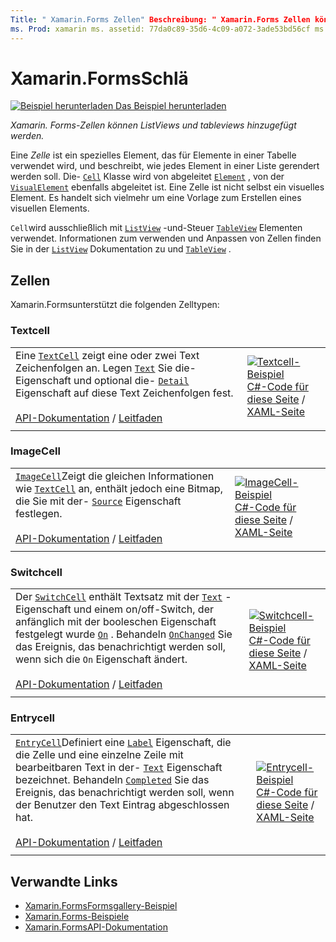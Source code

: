 ```yaml
---
Title: " Xamarin.Forms Zellen" Beschreibung: " Xamarin.Forms Zellen können ListViews und tableviews hinzugefügt werden. In diesem Artikel werden die in enthaltenen Zellen aufgeführt Xamarin.Forms .
ms. Prod: xamarin ms. assetid: 77da0c89-35d6-4c09-a072-3ade53bd56cf ms. Technology: xamarin-Forms Author: davidbritch ms. Author: dabritch ms. Date: 01/12/2016 NO-LOC: [ Xamarin.Forms , Xamarin.Essentials ]
---
```


# <a name="xamarinforms-cells"></a>Xamarin.FormsSchlä

[![Beispiel herunterladen](~/media/shared/download.png) Das Beispiel herunterladen](https://docs.microsoft.com/samples/xamarin/xamarin-forms-samples/formsgallery)

_Xamarin. Forms-Zellen können ListViews und tableviews hinzugefügt werden._

Eine *Zelle* ist ein spezielles Element, das für Elemente in einer Tabelle verwendet wird, und beschreibt, wie jedes Element in einer Liste gerendert werden soll. Die- [`Cell`](xref:Xamarin.Forms.Cell) Klasse wird von abgeleitet [`Element`](xref:Xamarin.Forms.Element) , von der [`VisualElement`](xref:Xamarin.Forms.Element) ebenfalls abgeleitet ist. Eine Zelle ist nicht selbst ein visuelles Element. Es handelt sich vielmehr um eine Vorlage zum Erstellen eines visuellen Elements.

`Cell`wird ausschließlich mit [`ListView`](views.md#listview) -und-Steuer [`TableView`](views.md#tableview) Elementen verwendet. Informationen zum verwenden und Anpassen von Zellen finden Sie in der [`ListView`](~/xamarin-forms/user-interface/listview/index.md) Dokumentation zu und [`TableView`](~/xamarin-forms/user-interface/tableview.md) .

## <a name="cells"></a>Zellen

Xamarin.Formsunterstützt die folgenden Zelltypen:

### <a name="textcell"></a>Textcell

|     |     |
| --- | --- |
| Eine [`TextCell`](xref:Xamarin.Forms.TextCell) zeigt eine oder zwei Text Zeichenfolgen an. Legen [`Text`](xref:Xamarin.Forms.TextCell.Text) Sie die-Eigenschaft und optional die- [`Detail`](xref:Xamarin.Forms.TextCell.Detail) Eigenschaft auf diese Text Zeichenfolgen fest.<br /><br />[API-Dokumentation](xref:Xamarin.Forms.TextCell)  /  [Leitfaden](~/xamarin-forms/user-interface/listview/customizing-cell-appearance.md#textcell) | [![Textcell-Beispiel](cells-images/TextCell.png "Textcell-Beispiel")](cells-images/TextCell-Large.png#lightbox "Textcell-Beispiel")<br />[C#-Code für diese Seite](https://github.com/xamarin/xamarin-forms-samples/blob/master/FormsGallery/FormsGallery/FormsGallery/CodeExamples/TextCellDemoPage.cs)  /  [XAML-Seite](https://github.com/xamarin/xamarin-forms-samples/blob/master/FormsGallery/FormsGallery/FormsGallery/XamlExamples/TextCellDemoPage.xaml) |
|     |     |

### <a name="imagecell"></a>ImageCell

|     |     |
| --- | --- |
| [`ImageCell`](xref:Xamarin.Forms.ImageCell)Zeigt die gleichen Informationen wie [`TextCell`](#textcell) an, enthält jedoch eine Bitmap, die Sie mit der- [`Source`](xref:Xamarin.Forms.Image.Source) Eigenschaft festlegen.<br /><br />[API-Dokumentation](xref:Xamarin.Forms.ImageCell)  /  [Leitfaden](~/xamarin-forms/user-interface/listview/customizing-cell-appearance.md#imagecell) | [![ImageCell-Beispiel](cells-images/ImageCell.png "ImageCell-Beispiel")](cells-images/ImageCell-Large.png#lightbox "ImageCell-Beispiel")<br />[C#-Code für diese Seite](https://github.com/xamarin/xamarin-forms-samples/blob/master/FormsGallery/FormsGallery/FormsGallery/CodeExamples/ImageCellDemoPage.cs)  /  [XAML-Seite](https://github.com/xamarin/xamarin-forms-samples/blob/master/FormsGallery/FormsGallery/FormsGallery/XamlExamples/ImageCellDemoPage.xaml) |
|     |     |

### <a name="switchcell"></a>Switchcell

|     |     |
| --- | --- |
| Der [`SwitchCell`](xref:Xamarin.Forms.SwitchCell) enthält Textsatz mit der [`Text`](xref:Xamarin.Forms.SwitchCell.Text) -Eigenschaft und einem on/off-Switch, der anfänglich mit der booleschen Eigenschaft festgelegt wurde [`On`](xref:Xamarin.Forms.SwitchCell.On) . Behandeln [`OnChanged`](xref:Xamarin.Forms.SwitchCell.OnChanged) Sie das Ereignis, das benachrichtigt werden soll, wenn sich die `On` Eigenschaft ändert.<br /><br />[API-Dokumentation](xref:Xamarin.Forms.SwitchCell)  /  [Leitfaden](~/xamarin-forms/user-interface/tableview.md#switchcell) | [![Switchcell-Beispiel](cells-images/SwitchCell.png "Switchcell-Beispiel")](cells-images/SwitchCell-Large.png#lightbox "Switchcell-Beispiel")<br />[C#-Code für diese Seite](https://github.com/xamarin/xamarin-forms-samples/blob/master/FormsGallery/FormsGallery/FormsGallery/CodeExamples/SwitchCellDemoPage.cs)  /  [XAML-Seite](https://github.com/xamarin/xamarin-forms-samples/blob/master/FormsGallery/FormsGallery/FormsGallery/XamlExamples/SwitchCellDemoPage.xaml) |
|     |     |

### <a name="entrycell"></a>Entrycell

|     |     |
| --- | --- |
| [`EntryCell`](xref:Xamarin.Forms.EntryCell)Definiert eine [`Label`](xref:Xamarin.Forms.EntryCell.Label) Eigenschaft, die die Zelle und eine einzelne Zeile mit bearbeitbaren Text in der- [`Text`](xref:Xamarin.Forms.EntryCell.Text) Eigenschaft bezeichnet. Behandeln [`Completed`](xref:Xamarin.Forms.EntryCell.Completed) Sie das Ereignis, das benachrichtigt werden soll, wenn der Benutzer den Text Eintrag abgeschlossen hat.<br /><br />[API-Dokumentation](xref:Xamarin.Forms.EntryCell)  /  [Leitfaden](~/xamarin-forms/user-interface/tableview.md#entrycell) | [![Entrycell-Beispiel](cells-images/EntryCell.png "Entrycell-Beispiel")](cells-images/EntryCell-Large.png#lightbox "Entrycell-Beispiel")<br />[C#-Code für diese Seite](https://github.com/xamarin/xamarin-forms-samples/blob/master/FormsGallery/FormsGallery/FormsGallery/CodeExamples/EntryCellDemoPage.cs)  /  [XAML-Seite](https://github.com/xamarin/xamarin-forms-samples/blob/master/FormsGallery/FormsGallery/FormsGallery/XamlExamples/EntryCellDemoPage.xaml) |
|     |     |

## <a name="related-links"></a>Verwandte Links

- [Xamarin.FormsFormsgallery-Beispiel](https://docs.microsoft.com/samples/xamarin/xamarin-forms-samples/formsgallery)
- [Xamarin.Forms-Beispiele](https://docs.microsoft.com/samples/browse/?products=xamarin&term=Xamarin.Forms)
- [Xamarin.FormsAPI-Dokumentation](https://docs.microsoft.com/dotnet/api/xamarin.forms?view=xamarin-forms)
